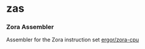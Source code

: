 # zas
### Zora Assembler
Assembler for the Zora instruction set
[ergor/zora-cpu](https://github.com/ergor/zora-cpu)
